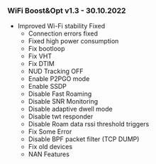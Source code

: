 ### WiFi Boost&Opt v1.3 - 30.10.2022

* Improved Wi-Fi stability Fixed
  * Connection errors fixed
  * Fixed high power consumption
  * Fix bootloop
  * Fix VHT
  * Fix DTIM
  * NUD Tracking OFF
  * Enable P2PGO mode
  * Enable SSDP
  * Disable Fast Roaming
  * Disable SNR Monitoring
  * Disable adaptive dwell mode
  * Disable twt responder
  * Disable Roam data rssi threshold triggers
  * Fix Some Error
  * Disable BPF packet filter (TCP DUMP)
  * Fix old devices
  * NAN Features
